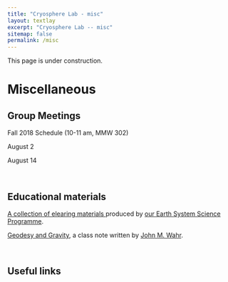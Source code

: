 ```yaml
---
title: "Cryosphere Lab - misc"
layout: textlay
excerpt: "Cryosphere Lab -- misc"
sitemap: false
permalink: /misc
---
```


This page is under construction.
# Miscellaneous

## Group Meetings
Fall 2018 Schedule (10-11 am, MMW 302)

August 2

August 14

<p> &nbsp; </p>

## Educational materials

<a href="https://cuhkesscelearn.wixsite.com/home"> A collection of elearing materials </a> produced by <a href="http://www.johnwahr.com"> our Earth System Science Programme</a>.

<a href="{{ site.url }}{{ site.baseurl }}/assets/Wahr_Geodesy.pdf">  Geodesy and Gravity</a>, a class note written by <a href="http://www.johnwahr.com"> John M. Wahr</a>.
<p> &nbsp; </p>

## Useful links

